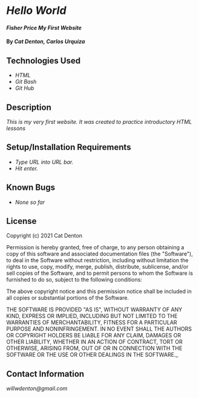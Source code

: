 # _Hello World_

#### _Fisher Price My First Website_

#### By _**Cat Denton, Carlos Urquiza**_

## Technologies Used

* _HTML_
* _Git Bash_
* _Git Hub_

## Description

_This is my very first website. It was created to practice introductory HTML lessons_

## Setup/Installation Requirements

* _Type URL into URL bar._
* _Hit enter._

## Known Bugs

* _None so far_

## License

Copyright (c) 2021 Cat Denton

Permission is hereby granted, free of charge, to any person obtaining a copy
of this software and associated documentation files (the "Software"), to deal
in the Software without restriction, including without limitation the rights
to use, copy, modify, merge, publish, distribute, sublicense, and/or sell
copies of the Software, and to permit persons to whom the Software is
furnished to do so, subject to the following conditions:

The above copyright notice and this permission notice shall be included in all
copies or substantial portions of the Software.

THE SOFTWARE IS PROVIDED "AS IS", WITHOUT WARRANTY OF ANY KIND, EXPRESS OR
IMPLIED, INCLUDING BUT NOT LIMITED TO THE WARRANTIES OF MERCHANTABILITY,
FITNESS FOR A PARTICULAR PURPOSE AND NONINFRINGEMENT. IN NO EVENT SHALL THE
AUTHORS OR COPYRIGHT HOLDERS BE LIABLE FOR ANY CLAIM, DAMAGES OR OTHER
LIABILITY, WHETHER IN AN ACTION OF CONTRACT, TORT OR OTHERWISE, ARISING FROM,
OUT OF OR IN CONNECTION WITH THE SOFTWARE OR THE USE OR OTHER DEALINGS IN THE
SOFTWARE._

## Contact Information

_willwdenton@gmail.com_
